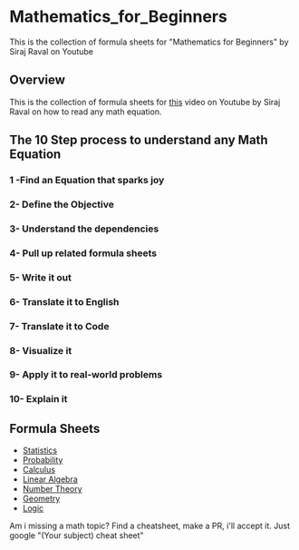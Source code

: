 # Mathematics_for_Beginners
This is the collection of formula sheets for "Mathematics for Beginners" by Siraj Raval on Youtube

## Overview 

This is the collection of formula sheets for [this](https://youtu.be/sb_FI7nt4yk) video on Youtube by Siraj Raval on how to read any math equation. 

## The 10 Step process to understand any Math Equation

### 1 -Find an Equation that sparks joy
### 2- Define the Objective
### 3- Understand the dependencies
### 4- Pull up related formula sheets
### 5- Write it out
### 6- Translate it to English
### 7- Translate it to Code
### 8- Visualize it
### 9- Apply it to real-world problems
### 10- Explain it


## Formula Sheets

- [Statistics](http://web.mit.edu/~csvoss/Public/usabo/stats_handout.pdf)
- [Probability](https://static1.squarespace.com/static/54bf3241e4b0f0d81bf7ff36/t/55e9494fe4b011aed10e48e5/1441352015658/probability_cheatsheet.pdf)
- [Calculus](http://tutorial.math.lamar.edu/pdf/Calculus_Cheat_Sheet_All.pdf)
- [Linear Algebra](https://www.souravsengupta.com/cds2016/lectures/Savov_Notes.pdf)
- [Number Theory](https://www.docdroid.net/rAbDvxF/number-theory-cheatsheet.pdf)
- [Geometry](http://mdk12.msde.maryland.gov/instruction/curriculum/hsa/geometry/math_reference_sheet.html) 
- [Logic](http://www.pitt.edu/~woon/courses/ps2703_logic.pdf) 

Am i missing a math topic? Find a cheatsheet, make a PR, i'll accept it. Just google "(Your subject) cheat sheet"

